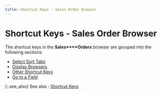```yaml
---
title: Shortcut Keys - Sales Order Browser
---
```


# Shortcut Keys - Sales Order Browser


The shortcut keys in the **Sales****Orders** browser are grouped into  the following sections:

- [Select  Sort Tabs]({{site.sp_baseurl}}/navigation/sales-browsers/sales-orders-browser/select_sort_tabs_short_cut_keys_sales_orders_browser.html)
- [Display  Browsers]({{site.sp_baseurl}}/navigation/sales-browsers/sales-orders-browser/display_browsers_short_cut_keys_sales_orders_browser.html)
- [Other  Shortcut Keys]({{site.sp_baseurl}}/navigation/sales-browsers/sales-orders-browser/other_short_cut_keys_sales_orders_browser.html)
- [Go  to a Field]({{site.sp_baseurl}}/navigation/sales-browsers/sales-orders-browser/go_to_a_field_short_cut_keys_sales_orders_browser.html)



{:.see_also}
See also
: [Shortcut  Keys]({{site.sp_baseurl}}/navigation/short_cut_keys_introduction_sales.html)
